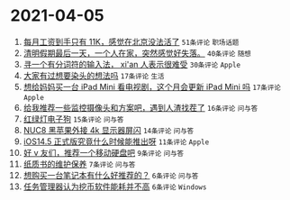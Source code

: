 # 2021-04-05

1. [每月工资到手只有 11K，感觉在北京没法活了](https://www.v2ex.com/t/768071) `51条评论` `职场话题`
1. [清明假期最后一天，一个人在家，突然感觉好失落。](https://www.v2ex.com/t/768083) `40条评论` `随想`
1. [寻一个有分词符的输入法， xi'an 人表示很难受](https://www.v2ex.com/t/768050) `30条评论` `Apple`
1. [大家有过想要染头的想法吗](https://www.v2ex.com/t/768055) `17条评论` `生活`
1. [想给妈妈买一台 iPad Mini 看电视剧，这个月会更新 iPad Mini 吗](https://www.v2ex.com/t/768052) `17条评论` `Apple`
1. [给我推荐一些监控摄像头和方案吧，遇到人渣找茬了](https://www.v2ex.com/t/768062) `16条评论` `问与答`
1. [红绿灯电子狗](https://www.v2ex.com/t/768077) `15条评论` `问与答`
1. [NUC8 黑苹果外接 4k 显示器屏闪](https://www.v2ex.com/t/768053) `14条评论` `问与答`
1. [iOS14.5 正式版究竟什么时候能推出呀](https://www.v2ex.com/t/768059) `11条评论` `Apple`
1. [好 v 友们，推荐一个移动硬盘吧](https://www.v2ex.com/t/768093) `9条评论` `问与答`
1. [纸质书的维护保养](https://www.v2ex.com/t/768069) `7条评论` `问与答`
1. [想购买一台笔记本有什么好推荐的？](https://www.v2ex.com/t/768070) `6条评论` `问与答`
1. [任务管理器认为挖币软件能耗并不高](https://www.v2ex.com/t/768061) `6条评论` `Windows`
